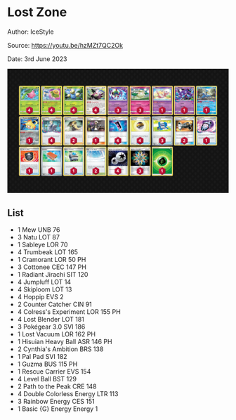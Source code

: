 # Lost Zone

Author: IceStyle

Source: <https://youtu.be/hzMZt7QC2Ok>

Date: 3rd June 2023

![decklist](../../images/SVI/Lost%20Zone/4-%20Lost%20Zone.png)

## List

* 1 Mew UNB 76
* 3 Natu LOT 87
* 1 Sableye LOR 70
* 4 Trumbeak LOT 165
* 1 Cramorant LOR 50 PH
* 3 Cottonee CEC 147 PH
* 1 Radiant Jirachi SIT 120
* 4 Jumpluff LOT 14
* 4 Skiploom LOT 13
* 4 Hoppip EVS 2
* 2 Counter Catcher CIN 91
* 4 Colress's Experiment LOR 155 PH
* 4 Lost Blender LOT 181
* 3 Pokégear 3.0 SVI 186
* 1 Lost Vacuum LOR 162 PH
* 1 Hisuian Heavy Ball ASR 146 PH
* 2 Cynthia's Ambition BRS 138
* 1 Pal Pad SVI 182
* 1 Guzma BUS 115 PH
* 1 Rescue Carrier EVS 154
* 4 Level Ball BST 129
* 2 Path to the Peak CRE 148
* 4 Double Colorless Energy LTR 113
* 3 Rainbow Energy CES 151
* 1 Basic {G} Energy Energy 1
